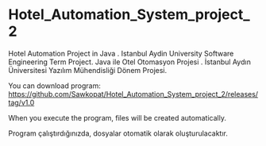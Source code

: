 # Hotel_Automation_System_project_2
Hotel Automation Project in Java . Istanbul Aydin University Software Engineering Term Project.
Java ile Otel Otomasyon Projesi . İstanbul Aydın Üniversitesi Yazılım Mühendisliği Dönem Projesi.

You can download program:
https://github.com/Sawkopat/Hotel_Automation_System_project_2/releases/tag/v1.0

When you execute the program, files will be created automatically.

Program çalıştırdığınızda, dosyalar otomatik olarak oluşturulacaktır. 
